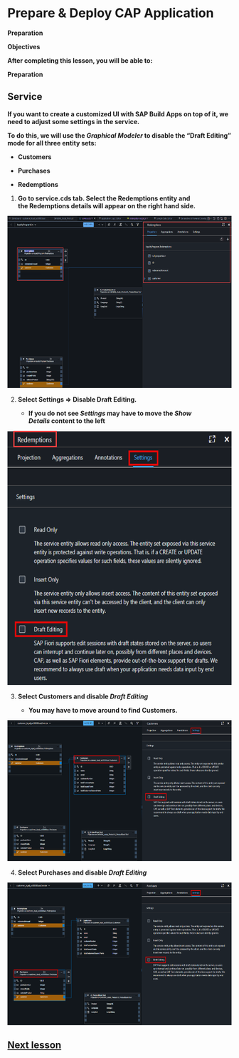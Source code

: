 # Prepare & Deploy CAP Application

**Preparation**

**Objectives**

**After completing this lesson, you will be able to:**

**Preparation**

## Service

**If you want to create a customized UI with SAP Build Apps on top of
it, we need to adjust some settings in the service.**

**To do this, we will use the *Graphical Modeler* to disable the “Draft
Editing” mode for all three entity sets:**

- **Customers**

- **Purchases**

- **Redemptions**

1.  **Go to service.cds tab. Select the Redemptions entity and
    the Redemptions details will appear on the right hand side.**

<img src="images/image1.png"
style="width:6.5in;height:4.02708in" />

2.  **Select Settings =\> Disable Draft Editing.**

    - **If you do not see *Settings* may have to move the *Show
      Details* content to the left**

<img src="images/image2.png"
style="width:6.5in;height:5.93403in" />

3.  **Select Customers and disable *Draft Editing***

    - **You may have to move around to find Customers.**

<img src="images/image3.png"
style="width:6.5in;height:3.29375in" />

4.  **Select Purchases and disable *Draft Editing***

<img src="images/image4.png"
style="width:6.5in;height:3.32708in" />

## [Next lesson](../ex2.1/)